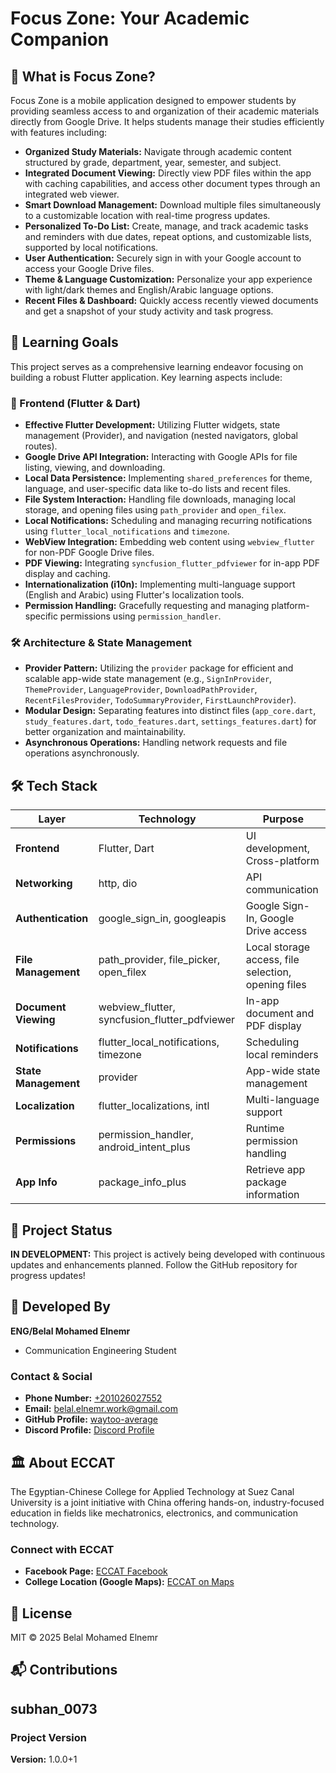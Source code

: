 # Focus Zone: Your Academic Companion

## 🎯 What is Focus Zone?

Focus Zone is a mobile application designed to empower students by providing seamless access to and organization of their academic materials directly from Google Drive. It helps students manage their studies efficiently with features including:

  * **Organized Study Materials:** Navigate through academic content structured by grade, department, year, semester, and subject.
  * **Integrated Document Viewing:** Directly view PDF files within the app with caching capabilities, and access other document types through an integrated web viewer.
  * **Smart Download Management:** Download multiple files simultaneously to a customizable location with real-time progress updates.
  * **Personalized To-Do List:** Create, manage, and track academic tasks and reminders with due dates, repeat options, and customizable lists, supported by local notifications.
  * **User Authentication:** Securely sign in with your Google account to access your Google Drive files.
  * **Theme & Language Customization:** Personalize your app experience with light/dark themes and English/Arabic language options.
  * **Recent Files & Dashboard:** Quickly access recently viewed documents and get a snapshot of your study activity and task progress.

## 🧠 Learning Goals

This project serves as a comprehensive learning endeavor focusing on building a robust Flutter application. Key learning aspects include:

### 🧩 Frontend (Flutter & Dart)

  * **Effective Flutter Development:** Utilizing Flutter widgets, state management (Provider), and navigation (nested navigators, global routes).
  * **Google Drive API Integration:** Interacting with Google APIs for file listing, viewing, and downloading.
  * **Local Data Persistence:** Implementing `shared_preferences` for theme, language, and user-specific data like to-do lists and recent files.
  * **File System Interaction:** Handling file downloads, managing local storage, and opening files using `path_provider` and `open_filex`.
  * **Local Notifications:** Scheduling and managing recurring notifications using `flutter_local_notifications` and `timezone`.
  * **WebView Integration:** Embedding web content using `webview_flutter` for non-PDF Google Drive files.
  * **PDF Viewing:** Integrating `syncfusion_flutter_pdfviewer` for in-app PDF display and caching.
  * **Internationalization (i10n):** Implementing multi-language support (English and Arabic) using Flutter's localization tools.
  * **Permission Handling:** Gracefully requesting and managing platform-specific permissions using `permission_handler`.

### 🛠 Architecture & State Management

  * **Provider Pattern:** Utilizing the `provider` package for efficient and scalable app-wide state management (e.g., `SignInProvider`, `ThemeProvider`, `LanguageProvider`, `DownloadPathProvider`, `RecentFilesProvider`, `TodoSummaryProvider`, `FirstLaunchProvider`).
  * **Modular Design:** Separating features into distinct files (`app_core.dart`, `study_features.dart`, `todo_features.dart`, `settings_features.dart`) for better organization and maintainability.
  * **Asynchronous Operations:** Handling network requests and file operations asynchronously.

## 🛠 Tech Stack
| **Layer**            | **Technology**                                   | **Purpose**                                         |
| -------------------- | ------------------------------------------------ | --------------------------------------------------- |
| **Frontend**         | Flutter, Dart                                    | UI development, Cross-platform                      |
| **Networking**       | http, dio                                        | API communication                                   |
| **Authentication**   | google\_sign\_in, googleapis                     | Google Sign-In, Google Drive access                 |
| **File Management**  | path\_provider, file\_picker, open\_filex        | Local storage access, file selection, opening files |
| **Document Viewing** | webview\_flutter, syncfusion\_flutter\_pdfviewer | In-app document and PDF display                     |
| **Notifications**    | flutter\_local\_notifications, timezone          | Scheduling local reminders                          |
| **State Management** | provider                                         | App-wide state management                           |
| **Localization**     | flutter\_localizations, intl                     | Multi-language support                              |
| **Permissions**      | permission\_handler, android\_intent\_plus       | Runtime permission handling                         |
| **App Info**         | package\_info\_plus                              | Retrieve app package information                    |

## 🧭 Project Status

**IN DEVELOPMENT:** This project is actively being developed with continuous updates and enhancements planned. Follow the GitHub repository for progress updates\!

## 👥 Developed By

**ENG/Belal Mohamed Elnemr**

  * Communication Engineering Student

### Contact & Social

  * **Phone Number:** [+201026027552](https://www.google.com/search?q=tel:%2B201026027552)
  * **Email:** [belal.elnemr.work@gmail.com](mailto:belal.elnemr.work@gmail.com)
  * **GitHub Profile:** [waytoo-average](https://github.com/waytoo-average)
  * **Discord Profile:** [Discord Profile](https://discord.com/users/858382338281963520)
  
## 🏛️ About ECCAT

The Egyptian-Chinese College for Applied Technology at Suez Canal University is a joint initiative with China offering hands-on, industry-focused education in fields like mechatronics, electronics, and communication technology. 

### Connect with ECCAT

  * **Facebook Page:** [ECCAT Facebook](https://www.facebook.com/2018ECCAT)
  * **College Location (Google Maps):** [ECCAT on Maps](https://maps.app.goo.gl/MTtsxuok1c5gteMw8)

## 🧾 License

MIT © 2025 Belal Mohamed Elnemr

## 📬 Contributions

subhan_0073
-----

### Project Version

**Version:** 1.0.0+1
